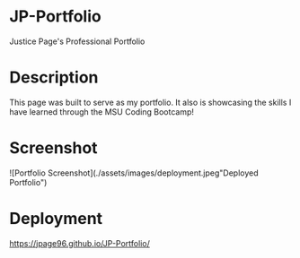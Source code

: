 # JP-Portfolio
Justice Page's Professional Portfolio

# Description
This page was built to serve as my portfolio. It also is showcasing the skills I have learned through the MSU Coding Bootcamp!

# Screenshot
![Portfolio Screenshot](./assets/images/deployment.jpeg"Deployed Portfolio")

# Deployment
https://jpage96.github.io/JP-Portfolio/
